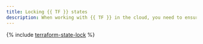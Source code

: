 ```yaml
---
title: Locking {{ TF }} states
description: When working with {{ TF }} in the cloud, you need to ensure that multiple users cannot modify the infrastructure at the same time. To this end, you can use {{ TF }} state locking.
---
```


{% include [terraform-state-lock](../../_tutorials/infrastructure/terraform-state-lock.md) %}